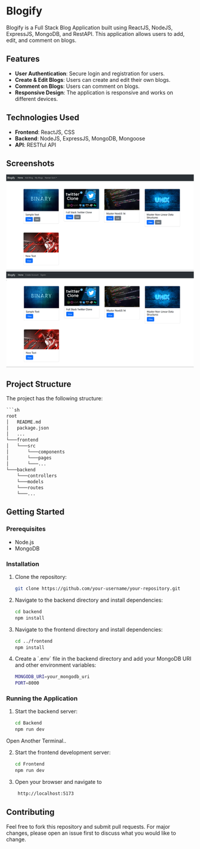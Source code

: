# Blogify

Blogify is a Full Stack Blog Application built using ReactJS, NodeJS, ExpressJS, MongoDB, and RestAPI. This application allows users to add, edit, and comment on blogs.

## Features

- **User Authentication**: Secure login and registration for users.
- **Create & Edit Blogs**: Users can create and edit their own blogs.
- **Comment on Blogs**: Users can comment on blogs.
- **Responsive Design**: The application is responsive and works on different devices.

## Technologies Used

- **Frontend**: ReactJS, CSS
- **Backend**: NodeJS, ExpressJS, MongoDB, Mongoose
- **API**: RESTful API


## Screenshots
![Screenshot of Todo-React-App](./images/image1.png)
![Screenshot of Todo-React-App](./images/image2.png)


## Project Structure

The project has the following structure:

    ```sh
    root
    │   README.md
    │   package.json
    │   ...
    └───frontend
    │   └───src
    │       └───components
    │       └───pages
    │       └───...
    └───backend
        └───controllers
        └───models
        └───routes
        └───...

## Getting Started

### Prerequisites

- Node.js
- MongoDB

### Installation

1. Clone the repository:
    ```sh
    git clone https://github.com/your-username/your-repository.git

2. Navigate to the backend directory and install dependencies:
    ```sh
    cd backend
    npm install

3. Navigate to the frontend directory and install dependencies:
    ```sh
    cd ../frontend
    npm install


4. Create a \`.env\` file in the backend directory and add your MongoDB URI and other environment variables:
    ```sh
    MONGODB_URI=your_mongodb_uri
    PORT=8000

### Running the Application

1. Start the backend server:
    ```sh
    cd Backend
    npm run dev

Open Another Terminal..

2. Start the frontend development server:
    ```sh
    cd Frontend
    npm run dev

3. Open your browser and navigate to
    ```sh
     http://localhost:5173


## Contributing

Feel free to fork this repository and submit pull requests. For major changes, please open an issue first to discuss what you would like to change.
